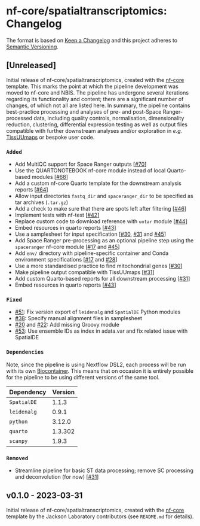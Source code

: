 # nf-core/spatialtranscriptomics: Changelog

The format is based on [Keep a Changelog](https://keepachangelog.com/en/1.0.0/)
and this project adheres to [Semantic Versioning](https://semver.org/spec/v2.0.0.html).

## [Unreleased]

Initial release of nf-core/spatialtranscriptomics, created with the
[nf-core](https://nf-co.re/) template. This marks the point at which the
pipeline development was moved to nf-core and NBIS. The pipeline has undergone
several iterations regarding its functionality and content; there are a
significant number of changes, of which not all are listed here. In summary, the
pipeline contains best-practice processing and analyses of pre- and post-Space
Ranger-processed data, including quality controls, normalisation, dimensionality
reduction, clustering, differential expression testing as well as output files
compatible with further downstream analyses and/or exploration in _e.g._
[TissUUmaps](https://tissuumaps.github.io/) or bespoke user code.

### `Added`

- Add MultiQC support for Space Ranger outputs [[#70](https://github.com/nf-core/spatialtranscriptomics/pull/70)]
- Use the QUARTONOTEBOOK nf-core module instead of local Quarto-based modules [[#68](https://github.com/nf-core/spatialtranscriptomics/pull/68)]
- Add a custom nf-core Quarto template for the downstream analysis reports [[#64](https://github.com/nf-core/spatialtranscriptomics/pull/64)]
- Allow input directories `fastq_dir` and `spaceranger_dir` to be specified as tar archives (`.tar.gz`)
- Add a check to make sure that there are spots left after filtering [[#46](https://github.com/nf-core/spatialtranscriptomics/issues/46)]
- Implement tests with nf-test [[#42](https://github.com/nf-core/spatialtranscriptomics/pull/42)]
- Replace custom code to download reference with `untar` module [[#44](https://github.com/nf-core/spatialtranscriptomics/pull/44)]
- Embed resources in quarto reports [[#43](https://github.com/nf-core/spatialtranscriptomics/pull/43)]
- Use a samplesheet for input specification [[#30](https://github.com/nf-core/spatialtranscriptomics/pull/30), [#31](https://github.com/nf-core/spatialtranscriptomics/pull/31) and [#45](https://github.com/nf-core/spatialtranscriptomics/pull/45)]
- Add Space Ranger pre-processing as an optional pipeline step using the `spaceranger` nf-core module [[#17](https://github.com/nf-core/spatialtranscriptomics/pull/17) and [#45](https://github.com/nf-core/spatialtranscriptomics/pull/45)]
- Add `env/` directory with pipeline-specific container and Conda environment specifications [[#17](https://github.com/nf-core/spatialtranscriptomics/pull/17) and [#28](https://github.com/nf-core/spatialtranscriptomics/pull/28)]
- Use a more standardised practice to find mitochondrial genes [[#30](https://github.com/nf-core/spatialtranscriptomics/pull/30)]
- Make pipeline output compatible with TissUUmaps [[#31](https://github.com/nf-core/spatialtranscriptomics/pull/31)]
- Add custom Quarto-based reports for all downstream processing [[#31](https://github.com/nf-core/spatialtranscriptomics/pull/31)]
- Embed resources in quarto reports [[#43](https://github.com/nf-core/spatialtranscriptomics/pull/43)]

### `Fixed`

- [#51](https://github.com/nf-core/spatialtranscriptomics/issues/51): Fix version export of `leidenalg` and `SpatialDE` Python modules
- [#38](https://github.com/nf-core/spatialtranscriptomics/issues/38): Specify manual alignment files in samplesheet
- [#20](https://github.com/nf-core/spatialtranscriptomics/issues/20) and [#22](https://github.com/nf-core/spatialtranscriptomics/issues/22): Add missing Groovy module
- [#53](https://github.com/nf-core/spatialtranscriptomics/pull/53): Use ensemble IDs as index in adata.var and fix related
  issue with SpatialDE

### `Dependencies`

Note, since the pipeline is using Nextflow DSL2, each process will be run
with its own [Biocontainer](https://biocontainers.pro/#/registry). This means
that on occasion it is entirely possible for the pipeline to be using different
versions of the same tool.

| Dependency  | Version |
| ----------- | ------- |
| `SpatialDE` | 1.1.3   |
| `leidenalg` | 0.9.1   |
| `python`    | 3.12.0  |
| `quarto`    | 1.3.302 |
| `scanpy`    | 1.9.3   |

### `Removed`

- Streamline pipeline for basic ST data processing; remove SC processing and deconvolution (for now) [[#31](https://github.com/nf-core/spatialtranscriptomics/pull/31)]

## v0.1.0 - 2023-03-31

Initial release of nf-core/spatialtranscriptomics, created with the
[nf-core](https://nf-co.re/) template by the Jackson Laboratory contributors
(see `README.md` for details).

